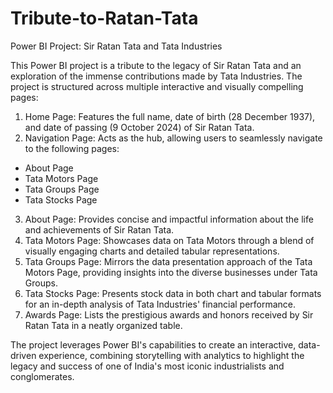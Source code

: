 # Tribute-to-Ratan-Tata

Power BI Project: Sir Ratan Tata and Tata Industries

This Power BI project is a tribute to the legacy of Sir Ratan Tata and an exploration of the immense contributions made by Tata Industries. The project is structured across multiple interactive and visually compelling pages:

1. Home Page: Features the full name, date of birth (28 December 1937), and date of passing (9 October 2024) of Sir Ratan Tata.
2. Navigation Page: Acts as the hub, allowing users to seamlessly navigate to the following pages:
- About Page
- Tata Motors Page
- Tata Groups Page
- Tata Stocks Page

3. About Page: Provides concise and impactful information about the life and achievements of Sir Ratan Tata.
4. Tata Motors Page: Showcases data on Tata Motors through a blend of visually engaging charts and detailed tabular representations.
5. Tata Groups Page: Mirrors the data presentation approach of the Tata Motors Page, providing insights into the diverse businesses under Tata Groups.
6. Tata Stocks Page: Presents stock data in both chart and tabular formats for an in-depth analysis of Tata Industries' financial performance.
7. Awards Page: Lists the prestigious awards and honors received by Sir Ratan Tata in a neatly organized table.

The project leverages Power BI's capabilities to create an interactive, data-driven experience, combining storytelling with analytics to highlight the legacy and success of one of India's most iconic industrialists and conglomerates.
